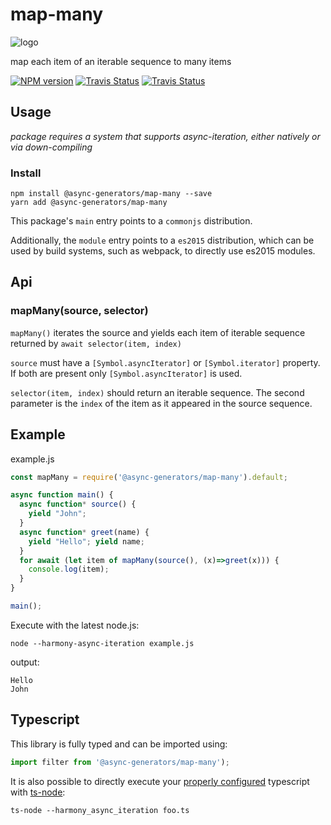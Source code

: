 # map-many
![logo](https://avatars1.githubusercontent.com/u/31987273?v=4&s=100)

map each item of an iterable sequence to many items 

[![NPM version][npm-image]][npm-url]
[![Travis Status][travis-image]][travis-url]
[![Travis Status][codecov-image]][codecov-url]

## Usage

_package requires a system that supports async-iteration, either natively or via down-compiling_

### Install
```
npm install @async-generators/map-many --save
yarn add @async-generators/map-many
```

This package's `main` entry points to a `commonjs` distribution. 

Additionally, the `module` entry points to a `es2015` distribution, which can be used by build systems, such as webpack, to directly use es2015 modules. 

## Api

### mapMany(source, selector)

<code>mapMany()</code> iterates the source and yields each item of  iterable sequence returned by `await selector(item, index)`  

`source` must have a `[Symbol.asyncIterator]` or `[Symbol.iterator]` property. If both are present only `[Symbol.asyncIterator]` is used. 

`selector(item, index)` should return an iterable sequence. The second parameter is the `index` of the item as it appeared in the source sequence. 

## Example

example.js
```js
const mapMany = require('@async-generators/map-many').default;

async function main() {
  async function* source() {
    yield "John";
  }
  async function* greet(name) {
    yield "Hello"; yield name; 
  }
  for await (let item of mapMany(source(), (x)=>greet(x))) {
    console.log(item);
  }
}

main();

```

Execute with the latest node.js: 

```
node --harmony-async-iteration example.js
```


output:
```
Hello 
John
```
## Typescript

This library is fully typed and can be imported using: 

```ts
import filter from '@async-generators/map-many');
```

It is also possible to directly execute your [properly configured](https://stackoverflow.com/a/43694282/1657476) typescript with [ts-node](https://www.npmjs.com/package/ts-node):

```
ts-node --harmony_async_iteration foo.ts
```

[npm-url]: https://npmjs.org/package/@async-generators/map-many
[npm-image]: https://img.shields.io/npm/v/@async-generators/map-many.svg
[npm-downloads]: https://img.shields.io/npm/dm/@async-generators/map-many.svg
[travis-url]: https://travis-ci.org/async-generators/map-many
[travis-image]: https://img.shields.io/travis/async-generators/map-many/master.svg
[codecov-url]: https://codecov.io/gh/async-generators/map-many
[codecov-image]: https://codecov.io/gh/async-generators/map-many/branch/master/graph/badge.svg
